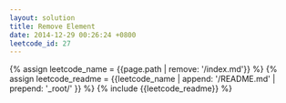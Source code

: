 ```yaml
---
layout: solution
title: Remove Element
date: 2014-12-29 00:26:24 +0800
leetcode_id: 27
---
```

{% assign leetcode_name = {{page.path | remove: '/index.md'}}  %}
{% assign leetcode_readme = {{leetcode_name | append: '/README.md' | prepend: '_root/' }}  %}
{% include {{leetcode_readme}} %}
